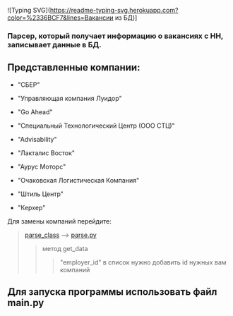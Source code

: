 ![Typing SVG](https://readme-typing-svg.herokuapp.com?color=%2336BCF7&lines=Вакансии из БД)]

### Парсер, который получает информацию о вакансиях с HH, записывает данные в БД.



## Представленные компании:
- "СБЕР"

- "Управляющая компания Луидор"

- "Go Ahead"

- "Специальный Технологический Центр (ООО СТЦ)"

- "Advisability"

- "Лакталис Восток"

- "Аурус Моторс"

- "Очаковская Логистическая Компания"

- "Штиль Центр"

- "Керхер"

Для замены компаний перейдите:
> [parse_class](parse_class) --> [parse.py](parse_class%2Fparse.py)
> > метод get_data
> > > "employer_id" в список нужно добавить id нужных вам компаний



## Для запуска программы использовать файл main.py